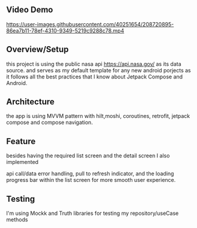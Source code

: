 ## Video Demo

https://user-images.githubusercontent.com/40251654/208720895-86ea7b11-78ef-4310-9349-5219c9288c78.mp4


## Overview/Setup
this project is using the public nasa api https://api.nasa.gov/ as its data source. 
and serves as my default template for any new android porjects as it follows all the best practices that I know about Jetpack Compose and Android.


## Architecture
the app is using  MVVM pattern with hilt,moshi, coroutines, retrofit, jetpack compose and compose navigation.

## Feature
besides having the required list screen and the detail screen I also implemented

api call/data error handling, pull to refresh indicator, and the loading progress bar within the list screen for 
more smooth user experience.

## Testing
I'm using Mockk and Truth libraries for testing my repository/useCase methods

